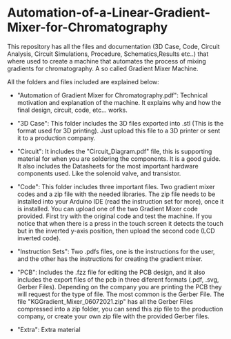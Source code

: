# Automation-of-a-Linear-Gradient-Mixer-for-Chromatography

This repository has all the files and documentation (3D Case, Code, Circuit Analysis, Circuit Simulations, Procedure, Schematics,Results etc..) that where used to create a machine that automates the process of mixing gradients for chromatography. A so called Gradient Mixer Machine.

All the folders and files included are explained below:

- "Automation of Gradient Mixer for Chromatography.pdf": Technical motivation and explanation of the machine. It explains why and how the final design, circuit, code, etc... works.

- "3D Case": This folder includes the 3D files exported into .stl (This is the format used for 3D printing). Just upload this file to a 3D printer or sent it to a production company.

- "Circuit": It includes the "Circuit_Diagram.pdf" file, this is supporting material for when you are soldering the components. It is a good guide. It also includes the Datasheets for the most important hardware components used. Like the solenoid valve, and transistor.

- "Code": This folder includes three important files. Two gradient mixer codes and a zip file with the needed libraries. The zip file needs to be installed into your Arduino IDE (read the instruction set for more), once it is installed. You can upload one of the two Gradient Mixer code provided. First try with the original code and test the machine. If you notice that when there is a press in the touch screen it detects the touch but in the inverted y-axis position, then upload the second code (LCD inverted code).

- "Instruction Sets": Two .pdfs files, one is the instructions for the user, and the other has the instructions for creating the gradient mixer.

- "PCB": Includes the .fzz file for editing the PCB design, and it also includes the export files of the pcb in three diferent formats (.pdf, .svg, Gerber Files). Depending on the company you are printing the PCB they will request for the type of file. The most common is the Gerber File. The file "KGGradient_Mixer_06072021.zip" has all the Gerber Files compressed into a zip folder, you can send this zip file to the production company, or create your own zip file with the provided Gerber files.
 
- "Extra": Extra material
